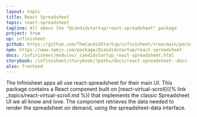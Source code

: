 ```yaml
---
layout: topic
title: React Spreadsheet
topic: react-spreadsheet
tagline: All about the "@candidstartup/react-spreadsheet" package
project: true
up: infinisheet
github: https://github.com/TheCandidStartup/infinisheet/tree/main/packages/react-spreadsheet
npm: https://www.npmjs.com/package/@candidstartup/react-spreadsheet
docs: /infinisheet/modules/_candidstartup_react-spreadsheet.html
storybook: /infinisheet/storybook/?path=/docs/react-spreadsheet--docs
also: frontend
---
```


The Infinisheet apps all use react-spreadsheet for their main UI. This package contains a React component built on [react-virtual-scroll]({% link _topics/react-virtual-scroll.md %}) that implements the classic Spreadsheet UI we all know and love. The component retrieves the data needed to render the spreadsheet on demand, using the spreadsheet-data interface.
